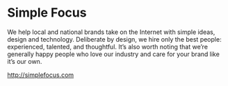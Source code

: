 Simple Focus
======================

We help local and national brands take on the Internet with simple ideas, design and technology. Deliberate by design, we hire only the best people: experienced, talented, and thoughtful. It’s also worth noting that we’re generally happy people who love our industry and care for your brand like it’s our own.

http://simplefocus.com